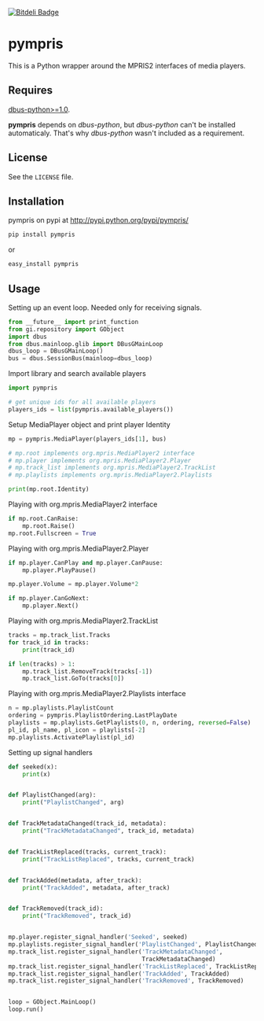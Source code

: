 [![Bitdeli Badge](https://d2weczhvl823v0.cloudfront.net/wistful/pympris/trend.png)](https://bitdeli.com/free "Bitdeli Badge")

# pympris #
This is a Python wrapper around the MPRIS2 interfaces of media players.

## Requires ##

[dbus-python>=1.0](http://dbus.freedesktop.org/releases/dbus-python/).

**pympris** depends on *dbus-python*, but *dbus-python* can't be installed automaticaly. That's why *dbus-python* wasn't included as a requirement.

## License ##
See the `LICENSE` file.

## Installation ##

pympris on pypi at http://pypi.python.org/pypi/pympris/

```python
pip install pympris
```
or
```python
easy_install pympris
```

## Usage ##

Setting up an event loop.
Needed only for receiving signals.
```python
from __future__ import print_function
from gi.repository import GObject
import dbus
from dbus.mainloop.glib import DBusGMainLoop
dbus_loop = DBusGMainLoop()
bus = dbus.SessionBus(mainloop=dbus_loop)
```

Import library and search available players
```python
import pympris

# get unique ids for all available players
players_ids = list(pympris.available_players())
```

Setup MediaPlayer object and print player Identity
```python
mp = pympris.MediaPlayer(players_ids[1], bus)

# mp.root implements org.mpris.MediaPlayer2 interface
# mp.player implements org.mpris.MediaPlayer2.Player
# mp.track_list implements org.mpris.MediaPlayer2.TrackList
# mp.playlists implements org.mpris.MediaPlayer2.Playlists

print(mp.root.Identity)
```

Playing with org.mpris.MediaPlayer2 interface
```python
if mp.root.CanRaise:
    mp.root.Raise()
mp.root.Fullscreen = True
```

Playing with org.mpris.MediaPlayer2.Player
```python
if mp.player.CanPlay and mp.player.CanPause:
    mp.player.PlayPause()

mp.player.Volume = mp.player.Volume*2

if mp.player.CanGoNext:
    mp.player.Next()
```

Playing with org.mpris.MediaPlayer2.TrackList
```python
tracks = mp.track_list.Tracks
for track_id in tracks:
    print(track_id)

if len(tracks) > 1:
    mp.track_list.RemoveTrack(tracks[-1])
    mp.track_list.GoTo(tracks[0])
```

Playing with org.mpris.MediaPlayer2.Playlists interface
```python
n = mp.playlists.PlaylistCount
ordering = pympris.PlaylistOrdering.LastPlayDate
playlists = mp.playlists.GetPlaylists(0, n, ordering, reversed=False)
pl_id, pl_name, pl_icon = playlists[-2]
mp.playlists.ActivatePlaylist(pl_id)
```

Setting up signal handlers
```python
def seeked(x):
    print(x)


def PlaylistChanged(arg):
    print("PlaylistChanged", arg)


def TrackMetadataChanged(track_id, metadata):
    print("TrackMetadataChanged", track_id, metadata)


def TrackListReplaced(tracks, current_track):
    print("TrackListReplaced", tracks, current_track)


def TrackAdded(metadata, after_track):
    print("TrackAdded", metadata, after_track)


def TrackRemoved(track_id):
    print("TrackRemoved", track_id)


mp.player.register_signal_handler('Seeked', seeked)
mp.playlists.register_signal_handler('PlaylistChanged', PlaylistChanged)
mp.track_list.register_signal_handler('TrackMetadataChanged',
                                      TrackMetadataChanged)
mp.track_list.register_signal_handler('TrackListReplaced', TrackListReplaced)
mp.track_list.register_signal_handler('TrackAdded', TrackAdded)
mp.track_list.register_signal_handler('TrackRemoved', TrackRemoved)


loop = GObject.MainLoop()
loop.run()
```
